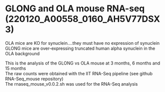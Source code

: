 # GLONG and OLA mouse RNA-seq (220120_A00558_0160_AH5V77DSX3)

OLA mice are KO for synuclein....they must have no expression of synuclein  
GLONG mice are over-expressing truncated human alpha synuclein in the OLA background 

This is the analysis of the GLONG vs OLA mouse at 3 months, 6 months and 15 months  
The raw counts were obtained with the IIT RNA-Seq pipeline (see github RNA-Seq_mouse repository)  
The rnaseq_mouse_v0.0.2.sh was used for the RNA-Seq analysis  
